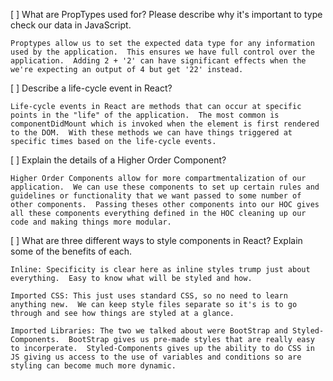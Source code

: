 [ ] What are PropTypes used for? Please describe why it's important to type check our data in JavaScript.

    Proptypes allow us to set the expected data type for any information used by the application.  This ensures we have full control over the application.  Adding 2 + '2' can have significant effects when the we're expecting an output of 4 but get '22' instead.


[ ] Describe a life-cycle event in React?

    Life-cycle events in React are methods that can occur at specific points in the "life" of the application.  The most common is componentDidMount which is invoked when the element is first rendered to the DOM.  With these methods we can have things triggered at specific times based on the life-cycle events.


[ ] Explain the details of a Higher Order Component?

    Higher Order Components allow for more compartmentalization of our application.  We can use these components to set up certain rules and guidelines or functionality that we want passed to some number of other components.  Passing theses other components into our HOC gives all these components everything defined in the HOC cleaning up our code and making things more modular.


[ ] What are three different ways to style components in React? Explain some of the benefits of each.

    Inline: Specificity is clear here as inline styles trump just about everything.  Easy to know what will be styled and how.

    Imported CSS: This just uses standard CSS, so no need to learn anything new.  We can keep style files separate so it's is to go through and see how things are styled at a glance.

    Imported Libraries: The two we talked about were BootStrap and Styled-Components.  BootStrap gives us pre-made styles that are really easy to incorperate.  Styled-Components gives up the ability to do CSS in JS giving us access to the use of variables and conditions so are styling can become much more dynamic.